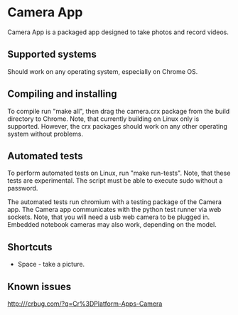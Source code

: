 Camera App
==========

Camera App is a packaged app designed to take photos and record videos.

Supported systems
-----------------
Should work on any operating system, especially on Chrome OS.

Compiling and installing
------------------------

To compile run "make all", then drag the camera.crx package from the build directory to Chrome. Note, that currently building on Linux only is supported. However, the crx packages should work on any other operating system without problems.

Automated tests
---------------

To perform automated tests on Linux, run "make run-tests". Note, that these tests are experimental.
The script must be able to execute sudo without a password.

The automated tests run chromium with a testing package of the Camera app. The Camera app communicates with the python test runner via web sockets. Note, that you will need a usb web camera to be plugged in. Embedded notebook cameras may also work, depending on the model.

Shortcuts
---------
* Space - take a picture.

Known issues
------------
<http:///crbug.com/?q=Cr%3DPlatform-Apps-Camera>
